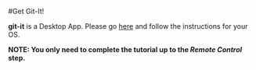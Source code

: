 #Get Git-It!

 
 **git-it** is a Desktop App.
 Please go [here](https://github.com/jlord/git-it-electron) and follow the instructions for your OS.

**NOTE: You only need to complete the tutorial up to the *Remote Control* step.**
